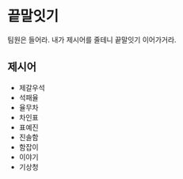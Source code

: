 # 끝말잇기
팀원은 들어라. 내가 제시어를 줄테니 끝말잇기 이어가거라.

## 제시어
- 제갈우석
- 석패율
- 율무차
- 차인표
- 표예진
- 진솔함
- 함잡이
- 이야기
- 기상청